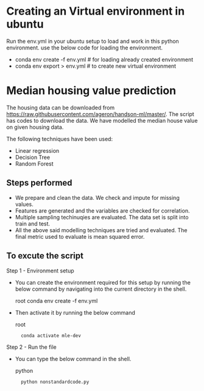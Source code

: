 
# Creating an Virtual environment in ubuntu
Run the env.yml in your ubuntu setup to load and work in this python environment. use the below code for loading the environment.
- conda env create -f env.yml    # for loading already created environment
- conda env export > env.yml     # to create new virtual environment


# Median housing value prediction

The housing data can be downloaded from https://raw.githubusercontent.com/ageron/handson-ml/master/. The script has codes to download the data. We have modelled the median house value on given housing data. 

The following techniques have been used: 

 - Linear regression
 - Decision Tree
 - Random Forest

## Steps performed
 - We prepare and clean the data. We check and impute for missing values.
 - Features are generated and the variables are checked for correlation.
 - Multiple sampling techinuqies are evaluated. The data set is split into train and test.
 - All the above said modelling techniques are tried and evaluated. The final metric used to evaluate is mean squared error.

## To excute the script
Step 1 - Environment setup

- You can create the environment required for this setup by running the below command by navigating into the current directory in the shell.

    root
        conda env create -f env.yml

- Then activate it by running the below command

    root

        conda activate mle-dev

Step 2 - Run the file

- You can type the below command in the shell.

    python

        python nonstandardcode.py